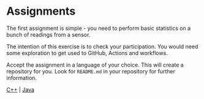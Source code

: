 # Assignments

The first assignment is simple - you need to perform basic statistics on a bunch of readings from a sensor.

The intention of this exercise is to check your participation. You would need some exploration to get used to GitHub, Actions and workflows.

Accept the assignment in a language of your choice. This will create a repository for you.
Look for `README.md` in your repository for further information.

[C++](https://classroom.github.com/a/y5CVvs11) |
[Java](https://classroom.github.com/a/5QmL-L2o)
